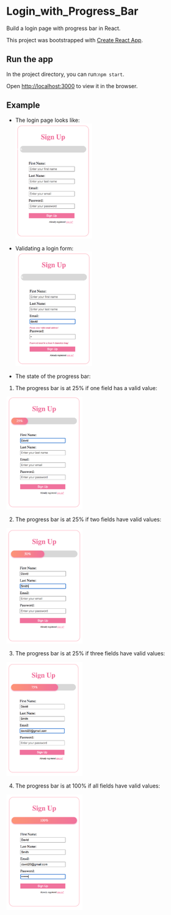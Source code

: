 # Login_with_Progress_Bar
Build a login page with progress bar in React.

This project was bootstrapped with [Create React App](https://github.com/facebook/create-react-app).

## Run the app

In the project directory, you can run:`npm start`.

Open [http://localhost:3000](http://localhost:3000) to view it in the browser.


## Example
- The login page looks like:  
  <img src='pic/login.png' width='200'/>

- Validating a login form:  
  <img src='pic/valid_login.png' width='200'/>

- The state of the progress bar:  

1. The progress bar is at 25% if one field has a valid value:  
  <img src='pic/25login.png' width='200'/>

2. The progress bar is at 25% if two fields have valid values: 
  <img src='pic/50login.png' width='200'/>
  
3. The progress bar is at 25% if three fields have valid values: 
  <img src='pic/75login.png' width='200'/>

4. The progress bar is at 100% if all fields have valid values: 
  <img src='pic/100login.png' width='200'/>
